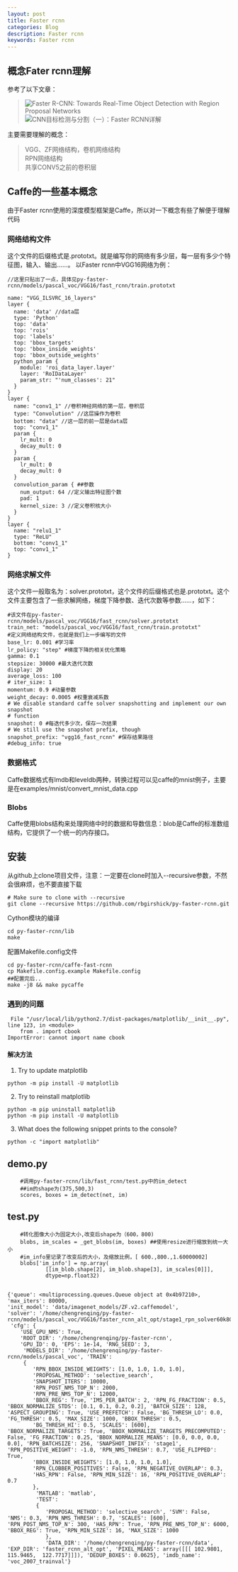 ```yaml
---
layout: post
title: Faster rcnn
categories: Blog
description: Faster rcnn 
keywords: Faster rcnn
---
```


## 概念Fater rcnn理解

参考了以下文章：

>![Faster R-CNN: Towards Real-Time Object Detection with Region Proposal Networks](https://arxiv.org/abs/1506.01497)
><br>![CNN目标检测与分割（一）：Faster RCNN详解](http://blog.csdn.net/zy1034092330/article/details/62044941)

主要需要理解的概念：

>VGG、ZF网络结构，卷机网络结构
><br>RPN网络结构
><br>共享CONV5之前的卷积层

## Caffe的一些基本概念

由于Faster rcnn使用的深度模型框架是Caffe，所以对一下概念有些了解便于理解代码

### 网络结构文件
这个文件的后缀格式是.prototxt。就是编写你的网络有多少层，每一层有多少个特征图，输入、输出……。
以Faster rcnn中VGG16网络为例：
```
//这里只贴出了一点，具体见py-faster-rcnn/models/pascal_voc/VGG16/fast_rcnn/train.prototxt

name: "VGG_ILSVRC_16_layers"
layer {
  name: 'data' //data层
  type: 'Python'
  top: 'data'
  top: 'rois'
  top: 'labels'
  top: 'bbox_targets'
  top: 'bbox_inside_weights'
  top: 'bbox_outside_weights'
  python_param {
    module: 'roi_data_layer.layer'
    layer: 'RoIDataLayer'
    param_str: "'num_classes': 21"
  }
}
layer {
  name: "conv1_1" //卷积神经网络的第一层，卷积层
  type: "Convolution" //这层操作为卷积
  bottom: "data" //这一层的前一层是data层
  top: "conv1_1" 
  param {
    lr_mult: 0
    decay_mult: 0
  }
  param {
    lr_mult: 0
    decay_mult: 0
  }
  convolution_param { ##参数
    num_output: 64 //定义输出特征图个数 
    pad: 1 
    kernel_size: 3 //定义卷积核大小
  }
}
layer {
  name: "relu1_1"
  type: "ReLU"
  bottom: "conv1_1"
  top: "conv1_1"
}
```

### 网络求解文件
这个文件一般取名为：solver.prototxt，这个文件的后缀格式也是.prototxt。这个文件主要包含了一些求解网络，梯度下降参数、迭代次数等参数……，如下：
```
#该文件在py-faster-rcnn/models/pascal_voc/VGG16/fast_rcnn/solver.prototxt
train_net: "models/pascal_voc/VGG16/fast_rcnn/train.prototxt" 
#定义网络结构文件，也就是我们上一步编写的文件  
base_lr: 0.001 #学习率
lr_policy: "step" #梯度下降的相关优化策略 
gamma: 0.1
stepsize: 30000 #最大迭代次数
display: 20
average_loss: 100
# iter_size: 1
momentum: 0.9 #动量参数
weight_decay: 0.0005 #权重衰减系数
# We disable standard caffe solver snapshotting and implement our own snapshot
# function
snapshot: 0 #每迭代多少次，保存一次结果
# We still use the snapshot prefix, though
snapshot_prefix: "vgg16_fast_rcnn" #保存结果路径
#debug_info: true

```

### 数据格式
Caffe数据格式有lmdb和leveldb两种，转换过程可以见caffe的mnist例子，主要是在examples/mnist/convert_mnist_data.cpp

### Blobs
Caffe使用blobs结构来处理网络中时的数据和导数信息：blob是Caffe的标准数组结构，它提供了一个统一的内存接口。

## 安装
从github上clone项目文件，注意：一定要在clone时加入--recursive参数，不然会很麻烦，也不要直接下载
```ls 
# Make sure to clone with --recursive
git clone --recursive https://github.com/rbgirshick/py-faster-rcnn.git
```
Cython模块的编译
```
cd py-faster-rcnn/lib
make
```
配置Makefile.config文件
```
cd py-faster-rcnn/caffe-fast-rcnn
cp Makefile.config.example Makefile.config
##配置完后..
make -j8 && make pycaffe
```
### 遇到的问题
```
 File "/usr/local/lib/python2.7/dist-packages/matplotlib/__init__.py", line 123, in <module>
    from . import cbook
ImportError: cannot import name cbook
```
#### 解决方法
1. Try to update matplotlib
```
python -m pip install -U matplotlib
```
2. Try to reinstall matplotlib
```
python -m pip uninstall matplotlib
python -m pip install -U matplotlib
```
3. What does the following snippet prints to the console?
```
python -c "import matplotlib"
```

## demo.py
```
    #调用py-faster-rcnn/lib/fast_rcnn/test.py中的im_detect
    ##im的shape为(375,500,3)
    scores, boxes = im_detect(net, im) 
```



## test.py
```
    #转化图像大小为固定大小,改变后shape为（600，800)
    blobs, im_scales = _get_blobs(im, boxes) ##使用resize进行缩放到统一大小
    #im_info里记录了改变后的大小，及缩放比例，[ 600.,800.,1.60000002]
    blobs['im_info'] = np.array(
            [[im_blob.shape[2], im_blob.shape[3], im_scales[0]]],
            dtype=np.float32)
```


## 

```
{'queue': <multiprocessing.queues.Queue object at 0x4b97210>, 
'max_iters': 80000, 
'init_model': 'data/imagenet_models/ZF.v2.caffemodel', 
'solver': '/home/chengrenqing/py-faster-rcnn/models/pascal_voc/VGG16/faster_rcnn_alt_opt/stage1_rpn_solver60k80k.pt',
 'cfg': {
    'USE_GPU_NMS': True, 
    'ROOT_DIR': '/home/chengrenqing/py-faster-rcnn', 
    'GPU_ID': 0, 'EPS': 1e-14, 'RNG_SEED': 3,
     'MODELS_DIR': '/home/chengrenqing/py-faster-rcnn/models/pascal_voc', 'TRAIN': 
     {
        'RPN_BBOX_INSIDE_WEIGHTS': [1.0, 1.0, 1.0, 1.0], 
        'PROPOSAL_METHOD': 'selective_search', 
        'SNAPSHOT_ITERS': 10000, 
        'RPN_POST_NMS_TOP_N': 2000,
        'RPN_PRE_NMS_TOP_N': 12000, 
        'BBOX_REG': True, 'IMS_PER_BATCH': 2, 'RPN_FG_FRACTION': 0.5, 'BBOX_NORMALIZE_STDS': [0.1, 0.1, 0.2, 0.2], 'BATCH_SIZE': 128, 'ASPECT_GROUPING': True, 'USE_PREFETCH': False, 'BG_THRESH_LO': 0.0, 'FG_THRESH': 0.5, 'MAX_SIZE': 1000, 'BBOX_THRESH': 0.5, 
        'BG_THRESH_HI': 0.5, 'SCALES': [600], 'BBOX_NORMALIZE_TARGETS': True, 'BBOX_NORMALIZE_TARGETS_PRECOMPUTED': False, 'FG_FRACTION': 0.25, 'BBOX_NORMALIZE_MEANS': [0.0, 0.0, 0.0, 0.0], 'RPN_BATCHSIZE': 256, 'SNAPSHOT_INFIX': 'stage1', 'RPN_POSITIVE_WEIGHT': -1.0, 'RPN_NMS_THRESH': 0.7, 'USE_FLIPPED': True,
        'BBOX_INSIDE_WEIGHTS': [1.0, 1.0, 1.0, 1.0],
        'RPN_CLOBBER_POSITIVES': False, 'RPN_NEGATIVE_OVERLAP': 0.3,
        'HAS_RPN': False, 'RPN_MIN_SIZE': 16, 'RPN_POSITIVE_OVERLAP': 0.7
        },
         'MATLAB': 'matlab', 
         'TEST': 
         {
            'PROPOSAL_METHOD': 'selective_search', 'SVM': False, 'NMS': 0.3, 'RPN_NMS_THRESH': 0.7, 'SCALES': [600], 'RPN_POST_NMS_TOP_N': 300, 'HAS_RPN': True, 'RPN_PRE_NMS_TOP_N': 6000, 'BBOX_REG': True, 'RPN_MIN_SIZE': 16, 'MAX_SIZE': 1000
            }, 
            'DATA_DIR': '/home/chengrenqing/py-faster-rcnn/data', 'EXP_DIR': 'faster_rcnn_alt_opt', 'PIXEL_MEANS': array([[[ 102.9801,  115.9465,  122.7717]]]), 'DEDUP_BOXES': 0.0625}, 'imdb_name': 'voc_2007_trainval'}
```
